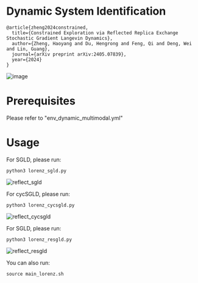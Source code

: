 # Dynamic System Identification
```
@article{zheng2024constrained,
  title={Constrained Exploration via Reflected Replica Exchange Stochastic Gradient Langevin Dynamics},
  author={Zheng, Haoyang and Du, Hengrong and Feng, Qi and Deng, Wei and Lin, Guang},
  journal={arXiv preprint arXiv:2405.07839},
  year={2024}
}
```

![image](https://github.com/haoyangzheng1996/r2SGLD/assets/38525155/786c2e29-ff1f-4625-b8b6-dc9d0ea8e169)


# Prerequisites
Please refer to "env_dynamic_multimodal.yml" 

# Usage
For SGLD, please run:
```
python3 lorenz_sgld.py
```
![reflect_sgld](https://github.com/haoyangzheng1996/r2SGLD/assets/38525155/22085320-2287-4763-8fd5-1f8d1349d5d0)


For cycSGLD, please run:
```
python3 lorenz_cycsgld.py
```
![reflect_cycsgld](https://github.com/haoyangzheng1996/r2SGLD/assets/38525155/728340a3-d130-4184-9639-5e9ac6880f0f)


For SGLD, please run:
```
python3 lorenz_resgld.py
```
![reflect_resgld](https://github.com/haoyangzheng1996/r2SGLD/assets/38525155/b97d315b-5f6a-40d2-aa06-76f95be41767)


You can also run:
```
source main_lorenz.sh
```

